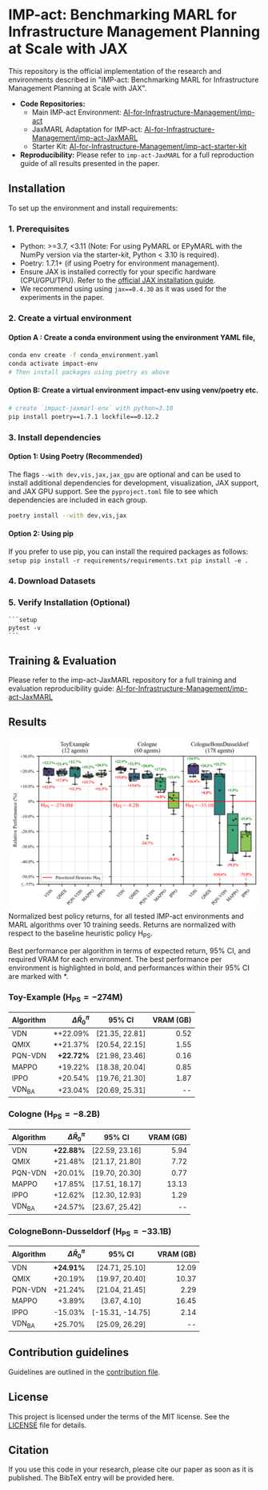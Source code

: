 # IMP-act: Benchmarking MARL for Infrastructure Management Planning at Scale with JAX

This repository is the official implementation of the research and environments described in "IMP-act: Benchmarking MARL for Infrastructure Management Planning at Scale with JAX". 

* **Code Repositories:**
    * Main IMP-act Environment: [AI-for-Infrastructure-Management/imp-act](https://github.com/AI-for-Infrastructure-Management/imp-act)
    * JaxMARL Adaptation for IMP-act: [AI-for-Infrastructure-Management/imp-act-JaxMARL](https://github.com/AI-for-Infrastructure-Management/imp-act-JaxMARL)
    * Starter Kit: [AI-for-Infrastructure-Management/imp-act-starter-kit](https://github.com/AI-for-Infrastructure-Management/imp-act-starter-kit)
* **Reproducibility:** Please refer to `imp-act-JaxMARL` for a full reproduction guide of all results presented in the paper.

## Installation

To set up the environment and install requirements:

### 1. Prerequisites
* Python: >=3.7, <3.11 (Note: For using PyMARL or EPyMARL with the NumPy version via the starter-kit, Python < 3.10 is required).
* Poetry: 1.7.1+ (if using Poetry for environment management).
* Ensure JAX is installed correctly for your specific hardware (CPU/GPU/TPU). Refer to the [official JAX installation guide](https://github.com/google/jax#installation).
* We recommend using using `jax==0.4.30` as it was used for the experiments in the paper.

### 2. Create a virtual environment
#### Option A : Create a conda environment using the environment YAML file,
```bash
conda env create -f conda_environment.yaml
conda activate impact-env
# Then install packages using poetry as above
```

#### Option B: Create a virtual environment impact-env using venv/poetry etc.
```bash
# create `impact-jaxmarl-env` with python=3.10
pip install poetry==1.7.1 lockfile==0.12.2
```

### 3. Install dependencies

#### Option 1: Using Poetry (Recommended)

The flags `--with dev,vis,jax,jax_gpu` are optional and can be used to install additional 
dependencies for development, visualization, JAX support, and JAX GPU support.
See the `pyproject.toml` file to see which dependencies are included in each group.
```bash
poetry install --with dev,vis,jax
```

#### Option 2: Using pip
If you prefer to use pip, you can install the required packages as follows:
    ```setup
    pip install -r requirements/requirements.txt
    pip install -e .
    ```

### 4. Download Datasets
    

### 5. Verify Installation (Optional)
    ```setup
    pytest -v
    ```

## Training & Evaluation
Please refer to the imp-act-JaxMARL repository for a full training and evaluation reproducibility guide:
[AI-for-Infrastructure-Management/imp-act-JaxMARL](https://github.com/AI-for-Infrastructure-Management/imp-act-JaxMARL)

## Results
![Figure 3](figures/Figure_3.png)
Normalized best policy returns, for all tested IMP-act environments and MARL algorithms over 10 training seeds. Returns are normalized with respect to the baseline heuristic policy $\text{H}_\text{PS}$.

Best performance per algorithm in terms of expected return, 95% CI, and required VRAM for each environment. The best performance per environment is highlighted in bold, and performances within their 95% CI are marked with *.

### **Toy-Example** ($\text{H}_\text{PS}=-274\text{M}$)

| Algorithm           | $\Delta \bar{R}^{\pi}_0$ | 95% CI             | VRAM (GB) |
| :------------------ | -----------------------: | :----------------: | -----------: |
| VDN                 | *+22.09%                 | [21.35, 22.81]   | 0.52         |
| QMIX                | *+21.37%                 | [20.54, 22.15]   | 1.55         |
| PQN-VDN             | **+22.72%**                 | [21.98, 23.46]   | 0.16         |
| MAPPO               | +19.22%                  | [18.38, 20.04]   | 0.85         |
| IPPO                | +20.54%                  | [19.76, 21.30]   | 1.87         |
| $\text{VDN}_{\text{BA}}$ | +23.04%                  | [20.69, 25.31]   | --           |

### **Cologne** ($\text{H}_\text{PS}=-8.2\text{B}$)

| Algorithm           | $\Delta \bar{R}^{\pi}_0$ | 95% CI             | VRAM (GB) |
| :------------------ | -----------------------: | :----------------: | -----------: |
| VDN                 | **+22.88%** | [22.59, 23.16]   | 5.94         |
| QMIX                | +21.48%                  | [21.17, 21.80]   | 7.72         |
| PQN-VDN             | +20.01%                  | [19.70, 20.30]   | 0.77         |
| MAPPO               | +17.85%                  | [17.51, 18.17]   | 13.13        |
| IPPO                | +12.62%                  | [12.30, 12.93]   | 1.29         |
| $\text{VDN}_{\text{BA}}$ | +24.57%                  | [23.67, 25.42]   | --           |

### **CologneBonn-Dusseldorf** ($\text{H}_\text{PS}=-33.1\text{B}$)

| Algorithm           | $\Delta \bar{R}^{\pi}_0$ | 95% CI             | VRAM (GB) |
| :------------------ | -----------------------: | :----------------: | -----------: |
| VDN                 | **+24.91%** | [24.71, 25.10]   | 12.09        |
| QMIX                | +20.19%                  | [19.97, 20.40]   | 10.37        |
| PQN-VDN             | +21.24%                  | [21.04, 21.45]   | 2.29         |
| MAPPO               | +3.89%                   | [3.67, 4.10]     | 16.45        |
| IPPO                | -15.03%                  | [-15.31, -14.75] | 2.14         |
| $\text{VDN}_{\text{BA}}$ | +25.70%                  | [25.09, 26.29]   | --           |

## Contribution guidelines
Guidelines are outlined in the [contribution file](CONTRIBUTING.md).


## License
This project is licensed under the terms of the MIT license. See the [LICENSE](LICENSE) file for details.

## Citation
If you use this code in your research, please cite our paper as soon as it is published. The BibTeX entry will be provided here.